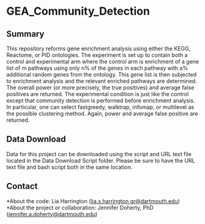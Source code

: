 # GEA_Community_Detection

## Summary

This repository reforms gene enrichment analysis using either the KEGG, Reactome, or PID ontologies. The experiment is set up to contain both a control and experimental arm where the control arm is enrichment of a gene list of m pathways using only n% of the genes in each pathway with a% additional random genes from the ontology. This gene list is then subjected to enrichment analysis and the relevant enriched pathways are determined. The overall power (or more precisely, the true positives) and average false positives are returned. The experimental condition is just like the control except that community detection is performed before enrichment analysis. In particular, one can select fastgreedy, walktrap, infomap, or multilevel as the possible clustering method. Again, power and average false positive are returned. 

## Data Download

Data for this project can be downloaded using the script and URL text file located in the Data Download Script folder. Please be sure to have the URL text file and bash script both in the same location. 

## Contact

*About the code: Lia Harrington (lia.x.harrington.gr@dartmouth.edu)
*About the project or collaboration: Jennifer Doherty, PhD (jennifer.a.doherty@dartmouth.edu)
